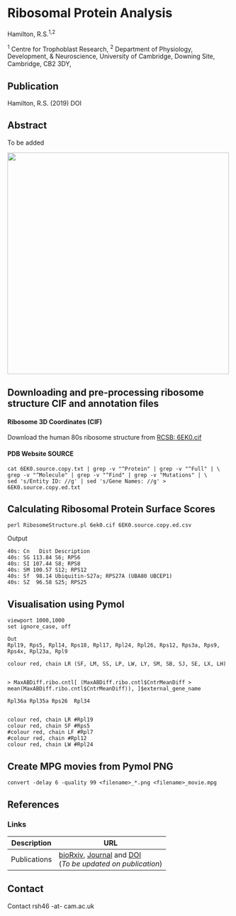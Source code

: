 # Ribosomal Protein Analysis
Hamilton, R.S.<sup>1,2</sup>

<sup>1</sup> Centre for Trophoblast Research,
<sup>2</sup> Department of Physiology, Development, & Neuroscience, University of Cambridge, Downing Site, Cambridge, CB2 3DY,


## Publication ##
Hamilton, R.S. (2019) DOI

## Abstract ##

To be added

<img src="Images/ribosome_intro.png" width="500">


## Downloading and pre-processing ribosome structure CIF and annotation files ##

#### Ribosome 3D Coordinates (CIF) ####

Download the human 80s ribosome structure from [RCSB: 6EK0.cif](https://files.rcsb.org/download/6EK0.cif)

#### PDB Website SOURCE ####

    cat 6EK0.source.copy.txt | grep -v "^Protein" | grep -v "^Full" | \
    grep -v "^Molecule" | grep -v "^Find" | grep -v "Mutations" | \
    sed 's/Entity ID: //g' | sed 's/Gene Names: //g' > 6EK0.source.copy.ed.txt

## Calculating Ribosomal Protein Surface Scores ##

    perl RibosomeStructure.pl 6ek0.cif 6EK0.source.copy.ed.csv

Output

    40s: Cn   Dist Description
    40s: SG 113.84 S6; RPS6
    40s: SI 107.44 S8; RPS8
    40s: SM 100.57 S12; RPS12
    40s: Sf  98.14 Ubiquitin-S27a; RPS27A (UBA80 UBCEP1)
    40s: SZ  96.58 S25; RPS25



## Visualisation using Pymol ##

    viewport 1000,1000
    set ignore_case, off

    Out
    Rpl19, Rps5, Rpl14, Rps18, Rpl17, Rpl24, Rpl26, Rps12, Rps3a, Rps9, Rps4x, Rpl23a, Rpl9

    colour red, chain LR (SF, LM, SS, LP, LW, LY, SM, SB, SJ, SE, LX, LH)


    > MaxABDiff.ribo.cntl[ (MaxABDiff.ribo.cntl$CntrMeanDiff > mean(MaxABDiff.ribo.cntl$CntrMeanDiff)), ]$external_gene_name

    Rpl36a Rpl35a Rps26  Rpl34


    colour red, chain LR #Rpl19
    colour red, chain SF #Rps5
    #colour red, chain LF #Rpl7   
    #colour red, chain #Rpl12
    colour red, chain LW #Rpl24



## Create MPG movies from Pymol PNG ##

 ````
 convert -delay 6 -quality 99 <filename>_*.png <filename>_movie.mpg
 ````

## References ##



### Links ###

Description   | URL
------------- | ----------
Publications  | [bioRxiv](http://), [Journal](http://) and [DOI](http://) <br>(<i>To be updated on publication</i>)

## Contact ##

Contact rsh46 -at- cam.ac.uk
